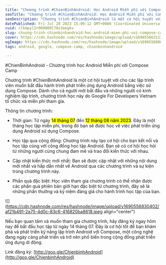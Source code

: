 ```yaml
---
title: "Chương trình #ChienBinhAndroid: Học Android Miễn phí với Compose Camp"
seoTitle: "Chương trình #ChienBinhAndroid: Học Android Miễn phí với Compose Cam"
seoDescription: "Chương trình #ChienBinhAndroid là một cơ hội tuyệt vời cho các lập trình viên muốn bắt đầu hành trình phát triển ứng dụng Android bằng việc sử dụng Compose."
datePublished: Fri Jul 28 2023 15:09:12 GMT+0000 (Coordinated Universal Time)
cuid: clkmpyl2r000009l78v3eegkv
slug: chuong-trinh-chienbinhandroid-hoc-android-mien-phi-voi-compose-camp
cover: https://cdn.hashnode.com/res/hashnode/image/upload/v1690556631235/e97121c2-a2a6-4809-8e91-c7ff33095a30.png
ogImage: https://cdn.hashnode.com/res/hashnode/image/upload/v1690556900249/303e0005-aad3-4899-893f-d39543e3ae1f.png
tags: android, google, compose-camp, chienbinhandroid

---
```


#ChienBinhAndroid - Chương trình học Android Miễn phí với Compose Camp

Chương trình #ChienBinhAndroid là một cơ hội tuyệt vời cho các lập trình viên muốn bắt đầu hành trình phát triển ứng dụng Android bằng việc sử dụng Compose. Dành cho cả người mới bắt đầu và những người có kinh nghiệm lập trình, chương trình học này do Google For Developers Vietnam tổ chức và miễn phí tham gia.

Thông tin chương trình:

* Thời gian: Từ ngày <mark>14 tháng 07</mark> đến <mark>12 tháng 08 năm 2023</mark>. Đây là một tháng học tập miễn phí, trong đó bạn sẽ được học về việc phát triển ứng dụng Android sử dụng Compose.
    
* Học tập qua cộng đồng: Chương trình này tạo cơ hội cho bạn kết nối và học tập cùng với cộng đồng học tập Android. Bạn sẽ có cơ hội học hỏi từ những người cùng chung đam mê và trao đổi kiến thức với nhau.
    
* Cập nhật kiến thức mới nhất: Bạn sẽ được cập nhật với những nội dung mới nhất và hấp dẫn nhất về Android qua các chương trình và sự kiện trong chương trình này.
    
* Phần quà đặc biệt: Học viên tham gia chương trình có thể nhận được các phần quà phiên bản giới hạn đặc biệt từ chương trình, đây sẽ là những phần thưởng và kỷ niệm đáng giá cho hành trình học tập của bạn.
    

![](https://cdn.hashnode.com/res/hashnode/image/upload/v1690556830402/af21b491-2a75-4d0c-83c6-416820ba8618.jpeg align="center")

Nếu bạn quan tâm và muốn tham gia chương trình, hãy đăng ký ngay hôm nay để bắt đầu học tập từ ngày 14 tháng 07. Đây là cơ hội tốt để bạn khám phá và phát triển kỹ năng lập trình Android với Compose, một công nghệ đang ngày càng phát triển và trở nên phổ biến trong cộng đồng phát triển ứng dụng di động.

Link đăng ký: [http://goo.gle/ChienbinhAndroid](http://goo.gle/ChienbinhAndroid)